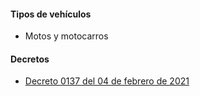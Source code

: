 #### Tipos de vehículos

- Motos y motocarros

#### Decretos

- [Decreto 0137 del 04 de febrero de 2021](/lorica/decreto-0137-del-04-de-febrero-de-2021.pdf)
